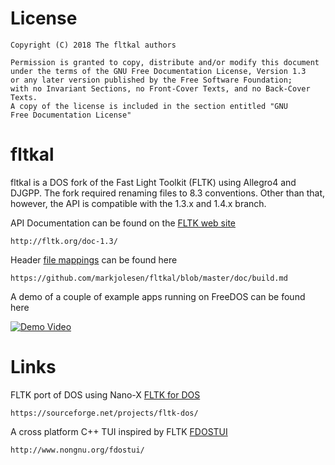 # License

    Copyright (C) 2018 The fltkal authors

    Permission is granted to copy, distribute and/or modify this document
    under the terms of the GNU Free Documentation License, Version 1.3
    or any later version published by the Free Software Foundation;
    with no Invariant Sections, no Front-Cover Texts, and no Back-Cover Texts.
    A copy of the license is included in the section entitled "GNU
    Free Documentation License"

# fltkal

fltkal is a DOS fork of the Fast Light Toolkit (FLTK) using Allegro4 and DJGPP.
The fork required renaming files to 8.3 conventions. Other than that, however,
the API is compatible with the 1.3.x and 1.4.x branch.

API Documentation can be found on the [FLTK web site](http://fltk.org/doc-1.3/)

```
http://fltk.org/doc-1.3/
```

Header [file mappings](doc/filemap.md) can be found here

```
https://github.com/markjolesen/fltkal/blob/master/doc/build.md
```

A demo of a couple of example apps running on FreeDOS can be found here

[![Demo Video](http://img.youtube.com/vi/FpA-R-ko_z4/0.jpg)](http://www.youtube.com/watch?v=FpA-R-ko_z4)

# Links

FLTK port of DOS using Nano-X
[FLTK for DOS](https://sourceforge.net/projects/fltk-dos/)

```
https://sourceforge.net/projects/fltk-dos/
```

A cross platform C++ TUI inspired by FLTK
[FDOSTUI](http://www.nongnu.org/fdostui/)

```
http://www.nongnu.org/fdostui/
```

